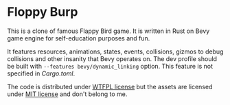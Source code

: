# Floppy Burp

This is a clone of famous Flappy Bird game. It is written in Rust on Bevy game
engine for self-education purposes and fun.

It features resources, animations, states, events, collisions, gizmos to debug
collisions and other insanity that Bevy operates on. The dev profile should be
built with `--features bevy/dynamic_linking` option. This feature is not specified
in *Cargo.toml*.

The code is distributed under [WTFPL license](LICENSE) but the assets are
licensed under [MIT license](assets/LICENSE) and don't belong to me.
